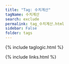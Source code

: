 ```yaml
---
title: "Tag: 수치계산"
tagName: 수치계산
search: exclude
permalink: tag_수치계산.html
sidebar: False
folder: tags
---
```

{% include taglogic.html %}

{% include links.html %}
